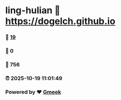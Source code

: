 # ling-hulian :link: https://dogelch.github.io 
### :page_facing_up: [19](https://dogelch.github.io/tag.html) 
### :speech_balloon: 0 
### :hibiscus: 756 
### :alarm_clock: 2025-10-19 11:01:49 
### Powered by :heart: [Gmeek](https://github.com/Meekdai/Gmeek)
